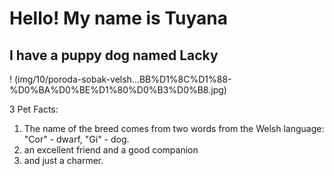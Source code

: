 # Hello! My name is Tuyana

## I have a puppy dog named Lacky

! <So cute> (img/10/poroda-sobak-velsh…BB%D1%8C%D1%88-%D0%BA%D0%BE%D1%80%D0%B3%D0%B8.jpg)


3 Pet Facts:
1. The name of the breed comes from two words from the Welsh language: "Cor" - dwarf, "Gi" - dog.
2. an excellent friend and a good companion
3. and just a charmer.
